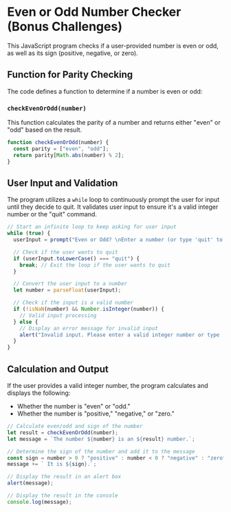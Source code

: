 # Even or Odd Number Checker (Bonus Challenges)

This JavaScript program checks if a user-provided number is even or odd, as well as its sign (positive, negative, or zero).

## Function for Parity Checking

The code defines a function to determine if a number is even or odd:

### `checkEvenOrOdd(number)`

This function calculates the parity of a number and returns either "even" or "odd" based on the result.

```javascript
function checkEvenOrOdd(number) {
  const parity = ["even", "odd"];
  return parity[Math.abs(number) % 2];
}
```

## User Input and Validation

The program utilizes a `while` loop to continuously prompt the user for input until they decide to quit. It validates user input to ensure it's a valid integer number or the "quit" command.

```javascript
// Start an infinite loop to keep asking for user input
while (true) {
  userInput = prompt("Even or Odd? \nEnter a number (or type 'quit' to exit):");

  // Check if the user wants to quit
  if (userInput.toLowerCase() === "quit") {
    break; // Exit the loop if the user wants to quit
  }

  // Convert the user input to a number
  let number = parseFloat(userInput);

  // Check if the input is a valid number
  if (!isNaN(number) && Number.isInteger(number)) {
    // Valid input processing
  } else {
    // Display an error message for invalid input
    alert("Invalid input. Please enter a valid integer number or type 'quit' to exit.");
  }
}
```

## Calculation and Output

If the user provides a valid integer number, the program calculates and displays the following:

- Whether the number is "even" or "odd."
- Whether the number is "positive," "negative," or "zero."

```javascript
// Calculate even/odd and sign of the number
let result = checkEvenOrOdd(number);
let message = `The number ${number} is an ${result} number.`;

// Determine the sign of the number and add it to the message
const sign = number > 0 ? "positive" : number < 0 ? "negative" : "zero";
message += ` It is ${sign}.`;

// Display the result in an alert box
alert(message);

// Display the result in the console
console.log(message);
```
